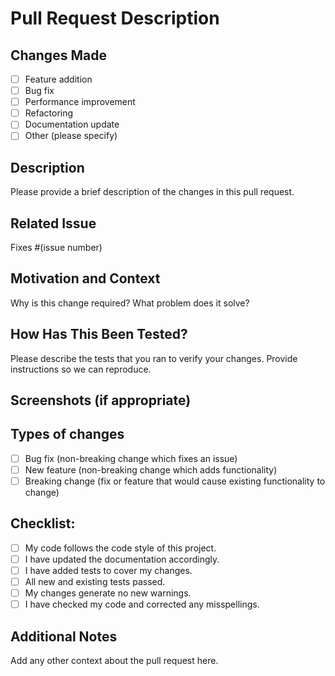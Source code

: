 # Pull Request Description

## Changes Made

- [ ] Feature addition
- [ ] Bug fix
- [ ] Performance improvement
- [ ] Refactoring
- [ ] Documentation update
- [ ] Other (please specify)

## Description

Please provide a brief description of the changes in this pull request.

## Related Issue

Fixes #(issue number)

## Motivation and Context

Why is this change required? What problem does it solve?

## How Has This Been Tested?

Please describe the tests that you ran to verify your changes. Provide instructions so we can reproduce.

## Screenshots (if appropriate)

## Types of changes

- [ ] Bug fix (non-breaking change which fixes an issue)
- [ ] New feature (non-breaking change which adds functionality)
- [ ] Breaking change (fix or feature that would cause existing functionality to change)

## Checklist:

- [ ] My code follows the code style of this project.
- [ ] I have updated the documentation accordingly.
- [ ] I have added tests to cover my changes.
- [ ] All new and existing tests passed.
- [ ] My changes generate no new warnings.
- [ ] I have checked my code and corrected any misspellings.

## Additional Notes

Add any other context about the pull request here.
